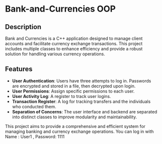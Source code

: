 # Bank-and-Currencies OOP

## Description
Bank and Currencies is a C++ application designed to manage client accounts and facilitate currency exchange transactions. This project includes multiple classes to enhance efficiency and provide a robust solution for handling various currency operations.

## Features
- **User Authentication**: Users have three attempts to log in. Passwords are encrypted and stored in a file, then decrypted upon login.
- **User Permissions**: Assign specific permissions to each user.
- **User Activity Log**: A register to track user logins.
- **Transaction Register**: A log for tracking transfers and the individuals who conducted them.
- **Separation of Concerns**: The user interface and backend are separated into distinct classes to improve modularity and maintainability.

This project aims to provide a comprehensive and efficient system for managing banking and currency exchange operations.
You can log in with Name : User1 , Password: 1111
